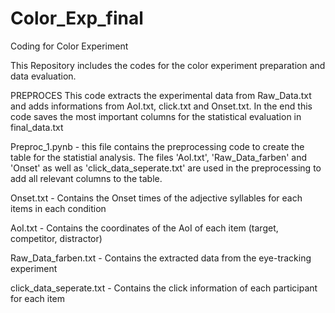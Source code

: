# Color_Exp_final

Coding for Color Experiment

This Repository includes the codes for the color experiment preparation and data evaluation.

PREPROCES
This code extracts the experimental data from Raw_Data.txt and adds informations from AoI.txt, click.txt and Onset.txt. In the end this code saves the most important columns for the statistical evaluation in final_data.txt

Preproc_1.pynb - this file contains the preprocessing code to create the table for the statistial analysis. The files 'AoI.txt', 'Raw_Data_farben' and 'Onset' as well as 'click_data_seperate.txt' are used in the preprocessing to add all relevant columns to the table.

Onset.txt - Contains the Onset times of the adjective syllables for each items in each condition

AoI.txt - Contains the coordinates of the AoI of each item (target, competitor, distractor) 

Raw_Data_farben.txt - Contains the extracted data from the eye-tracking experiment

click_data_seperate.txt - Contains the click information of each participant for each item

